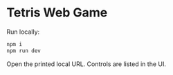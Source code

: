 # Tetris Web Game

Run locally:

```bash
npm i
npm run dev
```

Open the printed local URL. Controls are listed in the UI.
